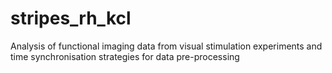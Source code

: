 # stripes_rh_kcl
Analysis of functional imaging data from visual stimulation experiments and time synchronisation strategies for data pre-processing
